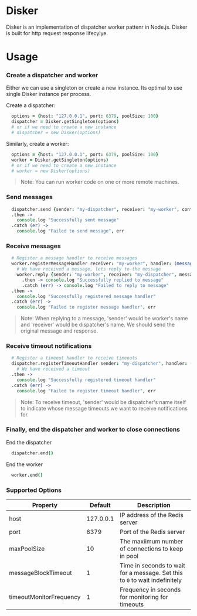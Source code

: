 # Disker
Disker is an implementation of dispatcher worker pattenr in Node.js. Disker is built for http request response lifecylye.

# Usage

### Create a dispatcher and worker

Either we can use a singleton or create a new instance. Its optimal to use single Disker instance per process. 

Create a dispatcher:
```coffeescript
  options = {host: "127.0.0.1", port: 6379, poolSize: 100}
  dispatcher = Disker.getSingleton(options)
  # or if we need to create a new instance
  # dispatcher = new Disker(options)
```

Similarly, create a worker:
```coffeescript
  options = {host: "127.0.0.1", port: 6379, poolSize: 100}
  worker = Disker.getSingleton(options)
  # or if we need to create a new instance
  # worker = new Disker(options)
```
> Note: You can run worker code on one or more remote machines.

### Send messages

```coffeescript
  dispatcher.send {sender: "my-dispatcher", receiver: "my-worker", content: "hello worker"}
  .then ->
    console.log "Successfully sent message"
  .catch (er) ->
    console.log "Failed to send message", err
```

### Receive messages

```coffeescript
  # Register a message handler to receive messages
  worker.registerMessageHandler receiver: "my-worker", handler: (message) ->
    # We have received a message, lets reply to the message
    worker.reply {sender: "my-worker", receiver: "my-dispatcher", message, response: "hello dispatcher"}
      .then -> console.log "Successfully replied to message"
      .catch (err) -> console.log "Failed to reply to message"
  .then ->
    console.log "Successfully registered message handler"
  .catch (err) ->
    console.log "Failed to register message handler", err
```

> Note: When replying to a message, 'sender' would be worker's name and 'receiver' would be dispatcher's name. We should send the original message and response.

### Receive timeout notifications

```coffeescript
  # Register a timeout handler to receive timeouts
  dispatcher.registerTimeoutHandler sender: "my-dispatcher", handler: (message) ->
    # We have received a timeout
  .then ->
    console.log "Successfully registered timeout handler"
  .catch (err) ->
    console.log "Failed to register timeout handler", err
```

> Note: To receive timeout, 'sender' would be dispatcher's name itself to indicate whose message timeouts we want to receive notifications for.

### Finally, end the dispatcher and worker to close connections

End the dispatcher
```coffeescript
  dispatcher.end()
```

End the worker
```coffeescript
  worker.end()
```

### Supported Options

| Property                  | Default   | Description |
|---------------------------|-----------|-------------|
| host                      | 127.0.0.1 | IP address of the Redis server |
| port                      | 6379      | Port of the Redis server |
| maxPoolSize               | 10        | The maxiimum number of connections to keep in pool |
| messageBlockTimeout       | 1         | Time in seconds to wait for a message. Set this to `0` to wait indefinitely |
| timeoutMonitorFrequency   | 1         | Frequency in seconds for monitoring for timeouts |

